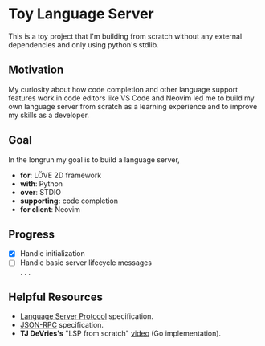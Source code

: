 # Toy Language Server

This is a toy project that I'm building from scratch without any external dependencies and only using python's stdlib.

## Motivation

My curiosity about how code completion and other language support features work in code editors like VS Code and Neovim led me to build my own language server from scratch as a learning experience and to improve my skills as a developer.

## Goal
In the longrun my goal is to build a language server,  

* **for**: LÖVE 2D framework  
* **with**: Python  
* **over**: STDIO  
* **supporting:** code completion  
* **for client**: Neovim  

## Progress

* [x] Handle initialization
* [ ] Handle basic server lifecycle messages  
. . .

## Helpful Resources

* [Language Server Protocol](https://microsoft.github.io/language-server-protocol/) specification.
* [JSON-RPC](https://www.jsonrpc.org/) specification.
* **TJ DeVries's** "LSP from scratch" [video](https://youtu.be/YsdlcQoHqPY?feature=shared) (Go implementation).
